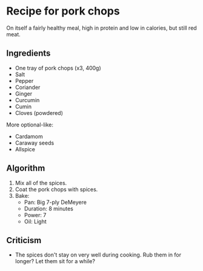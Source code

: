 Recipe for pork chops
=====================
On itself a fairly healthy meal, high in protein and low in calories, but still red meat.

Ingredients
-----------
- One tray of pork chops (x3, 400g)
- Salt
- Pepper
- Coriander
- Ginger
- Curcumin
- Cumin
- Cloves (powdered)

More optional-like:
- Cardamom
- Caraway seeds
- Allspice


Algorithm
---------
1. Mix all of the spices.
2. Coat the pork chops with spices.
3. Bake:
	- Pan: Big 7-ply DeMeyere
	- Duration: 8 minutes
	- Power: 7
	- Oil: Light

Criticism
---------
- The spices don't stay on very well during cooking. Rub them in for longer? Let them sit for a while?